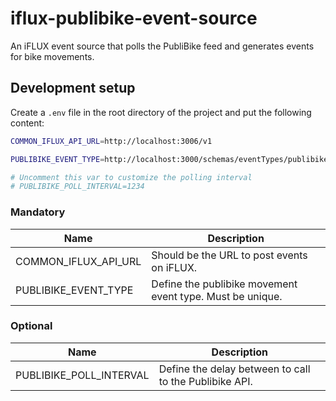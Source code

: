 # iflux-publibike-event-source
An iFLUX event source that polls the PubliBike feed and generates events for bike movements.

## Development setup

Create a `.env` file in the root directory of the project and put the following content:

```bash
COMMON_IFLUX_API_URL=http://localhost:3006/v1

PUBLIBIKE_EVENT_TYPE=http://localhost:3000/schemas/eventTypes/publibikeMovement

# Uncomment this var to customize the polling interval
# PUBLIBIKE_POLL_INTERVAL=1234
```

### Mandatory

| Name                       | Description                               |
| -------------------------- | ----------------------------------------- |
| COMMON_IFLUX_API_URL       | Should be the URL to post events on iFLUX. |
| PUBLIBIKE_EVENT_TYPE       | Define the publibike movement event type. Must be unique. | 

### Optional

| Name                       | Description                               |
| -------------------------- | ----------------------------------------- |
| PUBLIBIKE_POLL_INTERVAL    | Define the delay between to call to the Publibike API. |
